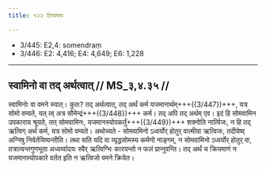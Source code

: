 ```yaml
---
title: १२२ टिप्पणयः

---
```

- 3/445: E2,4: somendraṃ
- 3/446: E2: 4,416; E4: 4,649; E6: 1,228

____________________________________________


## स्वामिनो वा तद् अर्थत्वात् // MS_३,४.३५ //

स्वामिनोः वा वमने स्यात्। कुतः? तद् अर्थत्वात्, तद् अर्थं कर्म यजमानार्थम्+++({3/447})+++, यत्र सोमो वम्यते, यत् त्व् अत्र सौमेन्द्रं+++({3/448})+++ कर्म। तद् अपि तद् अर्थम् एव। इदं हि सोमवामिन उपकाराय श्रूयते, तत् सोमवामिनः, यजमानस्योपकर्तुं+++({3/449})+++ शक्नोति नार्त्विजः, न हि तद् ऋत्विग् अर्थं कर्म, यत्र सोमो वम्यते। अथोच्यते - सोमवामिनो ऽध्वर्योर् होतुर् वात्मीया ऋत्विजः, तदीयेष्व् अग्निषु निर्वर्तयिष्यन्तीति। तथा सति यदि वा व्यृद्धसोमस्य कर्मणो नाङ्गम्, न सोमवामिनो ऽध्वर्योर् होतुर् वा, तत्रात्यन्तगुणभूता अध्वर्य्वादयः स्वैर् ऋत्विग्भिः कारयन्तो न फलं प्राप्नुवन्ति। तद् अर्थं च क्रियमाणं न यजमानस्योपकारे वर्तत इति न ऋत्विजो वमने क्रियेत।
